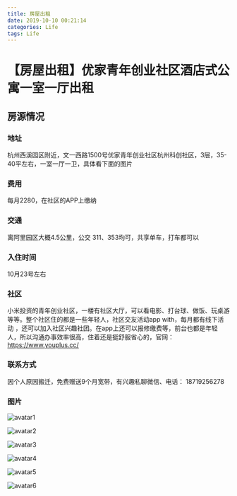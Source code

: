 ```yaml
---
title: 房屋出租
date: 2019-10-10 00:21:14
categories: Life
tags: Life
---
```

# 【房屋出租】优家青年创业社区酒店式公寓一室一厅出租
## 房源情况
### 地址
杭州西溪园区附近，文一西路1500号优家青年创业社区杭州科创社区，3层，35-40平左右，一室一厅一卫，具体看下面的图片

### 费用
每月2280，在社区的APP上缴纳

### 交通
离阿里园区大概4.5公里，公交 311、353均可，共享单车，打车都可以

### 入住时间
10月23号左右

### 社区
小米投资的青年创业社区，一楼有社区大厅，可以看电影、打台球、做饭、玩桌游等等。整个社区住的都是一些年轻人，社区交友活动app with，每月都有线下活动 ，还可以加入社区兴趣社团。在app上还可以报修缴费等，前台也都是年轻人，所以沟通办事效率很高，住着还是挺舒服省心的，官网：https://www.youplus.cc/

### 联系方式
因个人原因搬迁，免费赠送9个月宽带，有兴趣私聊微信、电话： 18719256278

### 图片
![avatar1](https://s2.ax1x.com/2019/10/10/uoV0eJ.md.png)

![avatar2](https://s2.ax1x.com/2019/10/10/uoEoxU.md.jpg)

![avatar3](https://s2.ax1x.com/2019/10/10/uoVBw9.md.jpg)

![avatar4](https://s2.ax1x.com/2019/10/10/uoVyJx.md.jpg)

![avatar5](https://s2.ax1x.com/2019/10/10/uoV6W6.md.jpg)

![avatar6](https://s2.ax1x.com/2019/10/10/uoVdL4.jpg)
